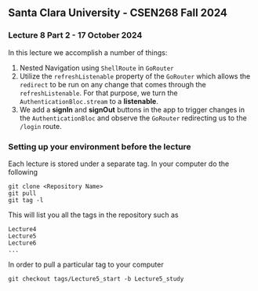## Santa Clara University - CSEN268 Fall 2024

### Lecture 8 Part 2 - 17 October 2024

In this lecture we accomplish a number of things:
1. Nested Navigation using `ShellRoute` in `GoRouter`
2. Utilize the `refreshListenable` property of the `GoRouter` which allows the `redirect` to be run on any change that comes through the `refreshListenable`. For that purpose, we turn the `AuthenticationBloc.stream` to a **listenable**. 
3. We add a **signIn** and **signOut** buttons in the app to trigger changes in the  `AuthenticationBloc` and observe the `GoRouter` redirecting us to the `/login` route. 

### Setting up your environment before the lecture

Each lecture is stored under a separate tag. In your computer do the following

    git clone <Repository Name>
    git pull
    git tag -l

This will list you all the tags in the repository such as

    Lecture4
    Lecture5
    Lecture6
    ...

In order to pull a particular tag to your computer

    git checkout tags/Lecture5_start -b Lecture5_study



